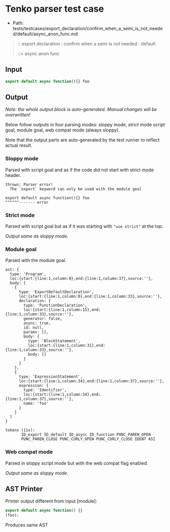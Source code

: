 # Tenko parser test case

- Path: tests/testcases/export_declaration/confirm_when_a_semi_is_not_needed/default/async_anon_func.md

> :: export declaration : confirm when a semi is not needed : default
>
> ::> async anon func

## Input

`````js
export default async function(){} foo
`````

## Output

_Note: the whole output block is auto-generated. Manual changes will be overwritten!_

Below follow outputs in four parsing modes: sloppy mode, strict mode script goal, module goal, web compat mode (always sloppy).

Note that the output parts are auto-generated by the test runner to reflect actual result.

### Sloppy mode

Parsed with script goal and as if the code did not start with strict mode header.

`````
throws: Parser error!
  The `export` keyword can only be used with the module goal

export default async function(){} foo
^^^^^^------- error
`````

### Strict mode

Parsed with script goal but as if it was starting with `"use strict"` at the top.

_Output same as sloppy mode._

### Module goal

Parsed with the module goal.

`````
ast: {
  type: 'Program',
  loc:{start:{line:1,column:0},end:{line:1,column:37},source:''},
  body: [
    {
      type: 'ExportDefaultDeclaration',
      loc:{start:{line:1,column:0},end:{line:1,column:33},source:''},
      declaration: {
        type: 'FunctionDeclaration',
        loc:{start:{line:1,column:15},end:{line:1,column:33},source:''},
        generator: false,
        async: true,
        id: null,
        params: [],
        body: {
          type: 'BlockStatement',
          loc:{start:{line:1,column:31},end:{line:1,column:33},source:''},
          body: []
        }
      }
    },
    {
      type: 'ExpressionStatement',
      loc:{start:{line:1,column:34},end:{line:1,column:37},source:''},
      expression: {
        type: 'Identifier',
        loc:{start:{line:1,column:34},end:{line:1,column:37},source:''},
        name: 'foo'
      }
    }
  ]
}

tokens (11x):
       ID_export ID_default ID_async ID_function PUNC_PAREN_OPEN
       PUNC_PAREN_CLOSE PUNC_CURLY_OPEN PUNC_CURLY_CLOSE IDENT ASI
`````


### Web compat mode

Parsed in sloppy script mode but with the web compat flag enabled.

_Output same as sloppy mode._

## AST Printer

Printer output different from input [module]:

````js
export default async function() {}
(foo);
````

Produces same AST
